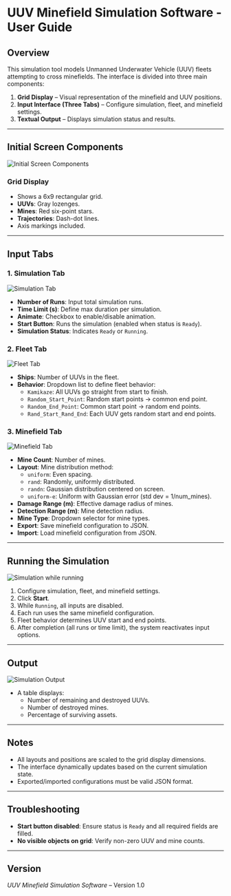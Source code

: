 # UUV Minefield Simulation Software - User Guide

## Overview

This simulation tool models Unmanned Underwater Vehicle (UUV) fleets attempting to cross minefields. The interface is divided into three main components:

1. **Grid Display** – Visual representation of the minefield and UUV positions.
2. **Input Interface (Three Tabs)** – Configure simulation, fleet, and minefield settings.
3. **Textual Output** – Displays simulation status and results.

---

## Initial Screen Components
![Initial Screen Components][def_0]

### Grid Display

- Shows a 6x9 rectangular grid.
- **UUVs**: Gray lozenges.
- **Mines**: Red six-point stars.
- **Trajectories**: Dash-dot lines.
- Axis markings included.

---

## Input Tabs

### 1. Simulation Tab
![Simulation Tab][def_1]

- **Number of Runs**: Input total simulation runs.
- **Time Limit (s)**: Define max duration per simulation.
- **Animate**: Checkbox to enable/disable animation.
- **Start Button**: Runs the simulation (enabled when status is `Ready`).
- **Simulation Status**: Indicates `Ready` or `Running`.

### 2. Fleet Tab
![Fleet Tab][def_2]

- **Ships**: Number of UUVs in the fleet.
- **Behavior**: Dropdown list to define fleet behavior:
  - `Kamikaze`: All UUVs go straight from start to finish.
  - `Random_Start_Point`: Random start points → common end point.
  - `Random_End_Point`: Common start point → random end points.
  - `Rand_Start_Rand_End`: Each UUV gets random start and end points.

### 3. Minefield Tab
![Minefield Tab][def_3]

- **Mine Count**: Number of mines.
- **Layout**: Mine distribution method:
  - `uniform`: Even spacing.
  - `rand`: Randomly, uniformly distributed.
  - `randn`: Gaussian distribution centered on screen.
  - `uniform-e`: Uniform with Gaussian error (std dev = 1/num_mines).
- **Damage Range (m)**: Effective damage radius of mines.
- **Detection Range (m)**: Mine detection radius.
- **Mine Type**: Dropdown selector for mine types.
- **Export**: Save minefield configuration to JSON.
- **Import**: Load minefield configuration from JSON.

---

## Running the Simulation
![Simulation while running][def_4]

1. Configure simulation, fleet, and minefield settings.
2. Click **Start**.
3. While `Running`, all inputs are disabled.
4. Each run uses the same minefield configuration.
5. Fleet behavior determines UUV start and end points.
6. After completion (all runs or time limit), the system reactivates input options.

---

## Output
![Simulation Output][def_5]

- A table displays:
  - Number of remaining and destroyed UUVs.
  - Number of destroyed mines.
  - Percentage of surviving assets.

---

## Notes

- All layouts and positions are scaled to the grid display dimensions.
- The interface dynamically updates based on the current simulation state.
- Exported/imported configurations must be valid JSON format.

---

## Troubleshooting

- **Start button disabled**: Ensure status is `Ready` and all required fields are filled.
- **No visible objects on grid**: Verify non-zero UUV and mine counts.

---

## Version

*UUV Minefield Simulation Software* – Version 1.0


[def_0]: ./Images/Initial_Screen_Components.svg
[def_1]: ./Images/Simulation_tab.svg
[def_2]: ./Images/Fleet_tab.svg
[def_3]: ./Images/Minefield_tab.svg
[def_4]: ./Images/Simulation_running.svg
[def_5]: ./Images/Sim_output.svg
